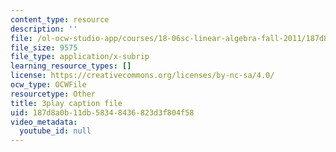 ```yaml
---
content_type: resource
description: ''
file: /ol-ocw-studio-app/courses/18-06sc-linear-algebra-fall-2011/187d8a0b11db58348436823d3f804f58_h9aDgvW59TU.vtt
file_size: 9575
file_type: application/x-subrip
learning_resource_types: []
license: https://creativecommons.org/licenses/by-nc-sa/4.0/
ocw_type: OCWFile
resourcetype: Other
title: 3play caption file
uid: 187d8a0b-11db-5834-8436-823d3f804f58
video_metadata:
  youtube_id: null
---
```

